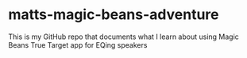 # matts-magic-beans-adventure
This is my GitHub repo that documents what I learn about using Magic Beans True Target app for EQing speakers
